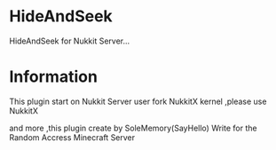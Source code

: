 # HideAndSeek
HideAndSeek for Nukkit Server...
# Information

This plugin start on <a helf="www.github.com/Nukkit/Nukkit">Nukkit Server</a>
user fork NukkitX kernel ,please use NukkitX

and more ,this plugin create by SoleMemory(SayHello)
Write for the Random Accress Minecraft Server
